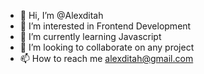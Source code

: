 - 👋 Hi, I’m @Alexditah
- 👀 I’m interested in Frontend Development
- 🌱 I’m currently learning Javascript
- 💞️ I’m looking to collaborate on any project 
- 📫 How to reach me alexditah@gmail.com

<!---
Alexditah/Alexditah is a ✨ special ✨ repository because its `README.md` (this file) appears on your GitHub profile.
You can click the Preview link to take a look at your changes.
--->
